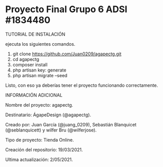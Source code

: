 # Proyecto Final Grupo 6 ADSI #1834480

TUTORIAL DE INSTALACIÓN

ejecuta los siguientes comandos.
1. git clone https://github.com/Juan0209/agapectg.git
2. cd agapectg
3. composer install
4. php artisan key: generate
5. php artisan migrate –seed

Listo, con eso ya deberías tener el proyecto funcionando correctamente.

INFORMACIÓN ADICIONAL

Nombre del proyecto: agapectg.

Destinatario: ÁgapeDesign (@agapectg).

Creado por: Juan García (@juang_0209), Sebastián Blanquicet (@seblanquicett) y wilfer Bru (@wilferjose).

Tipo de proyecto: Tienda Online.

Creación del repositorio: 19/03/2021.

Ultima actualización: 2/05/2021.
